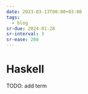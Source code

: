 ```yaml
---
date: 2023-03-13T00:00+03:00
tags:
  - blog
sr-due: 2024-01-28
sr-interval: 3
sr-ease: 268
---
```


# Haskell

TODO: add term

